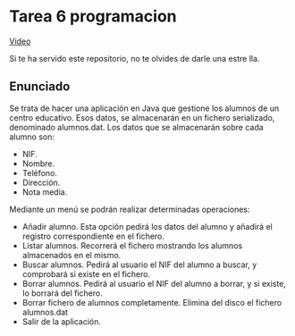 
# Tarea 6 programacion 

[Video](https://youtu.be/tFbmv89YSWY)

Si te ha servido este repositorio, no te olvides de darle una estre
lla.

## Enunciado

Se trata de hacer una aplicación en Java que gestione los alumnos de un centro educativo.
Esos datos, se almacenarán en un fichero serializado, denominado alumnos.dat.
Los datos que se almacenarán sobre cada alumno son:
- NIF.
- Nombre.
- Teléfono.
- Dirección.
- Nota media.

Mediante un menú se podrán realizar determinadas operaciones:

- Añadir alumno. Esta opción pedirá los datos del alumno y añadirá el registro correspondiente en el fichero.
- Listar alumnos. Recorrerá el fichero mostrando los alumnos almacenados en el mismo.
- Buscar alumnos. Pedirá al usuario el NIF del alumno a buscar, y comprobará si existe en el fichero.
- Borrar alumnos. Pedirá al usuario el NIF del alumno a borrar, y si existe, lo borrará del fichero.
- Borrar fichero de alumnos completamente. Elimina del disco el fichero alumnos.dat
- Salir de la aplicación.